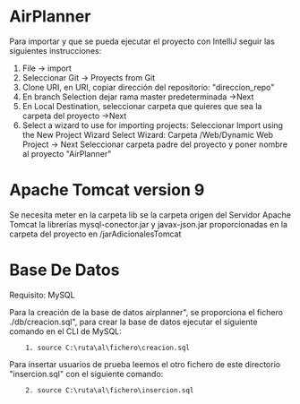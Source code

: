 # AirPlanner


Para importar y que se pueda ejecutar el proyecto con IntelliJ seguir las siguientes instrucciones:
1. File -> import
2. Seleccionar Git -> Proyects from Git
3. Clone URI, en URI, copiar dirección del repositorio: "direccion_repo"
4. En branch Selection dejar rama master predeterminada ->Next
5. En Local Destination, seleccionar carpeta que quieres que sea la carpeta del proyecto ->Next
6. Select a wizard to use for importing projects:
	Seleccionar Import using the New Project Wizard
	Select Wizard:
	Carpeta /Web/Dynamic Web Project -> Next
	Seleccionar carpeta padre del proyecto y poner nombre al proyecto "AirPlanner"


# Apache Tomcat version 9

Se necesita meter en la carpeta lib se la carpeta origen del Servidor Apache Tomcat la librerías mysql-conector.jar y javax-json.jar proporcionadas en la carpeta del proyecto en /jarAdicionalesTomcat


# Base De Datos

Requisito: MySQL


Para la creación de la base de datos airplanner", se proporciona el fichero ./db/creacion.sql", para crear la base de datos ejecutar el siguiente comando en el CLI de MySQL:

		1. source C:\ruta\al\fichero\creacion.sql
		
Para insertar usuarios de prueba leemos el otro fichero de este directorio "insercion.sql" con el siguiente comando:

		2. source C:\ruta\al\fichero\insercion.sql







